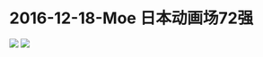 # 2016-12-18-Moe 日本动画场72强
![](https://bilicover2016.github.io/Android/2016-12-18-2016哔哩哔哩萌战%28日本动漫场72强淘汰赛%29.png)
![](https://bilicover2016.github.io/PC/2016-12-18.jpg)
